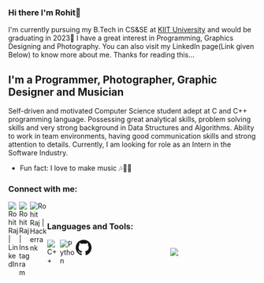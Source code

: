### Hi there I'm Rohit:wave:

I'm currently pursuing my B.Tech in CS&SE at [KIIT University](https://kiit.ac.in/) and would be graduating in 2023:vulcan_salute:
I have a great interest in Programming, Graphics Designing and Photography.
You can also visit my LinkedIn page(Link given Below) to know more about me.
Thanks for reading this...


## I'm a Programmer, Photographer, Graphic Designer and Musician

Self-driven and motivated Computer Science student adept at C and C++ programming language. Possessing great analytical skills, problem solving skills and very strong background in Data Structures and Algorithms. Ability to work in team environments, having good communication skills and strong attention to details. Currently, I am looking for role as an Intern in the Software Industry.
-  Fun fact: I love to make music :notes::musical_keyboard::drum:


### Connect with me:

[<img align="left" alt="Rohit Raj | LinkedIn" width="22px" src="https://cdn.jsdelivr.net/npm/simple-icons@v3/icons/linkedin.svg" />](https://linkedin.com/in/rohit9579)
[<img align="left" alt="Rohit Raj | Instagram" width="22px" src="https://cdn.jsdelivr.net/npm/simple-icons@v3/icons/instagram.svg" />](https://instagram.com/mafiamamba)
[<img align="left" alt="Rohit Raj | Hackerrank" width="35px" src="https://encrypted-tbn0.gstatic.com/images?q=tbn%3AANd9GcQk6bNRt-C6xd8_HxZZSARHDKmTFuWzUwWylA&usqp=CAU" />](https://www.hackerrank.com/Rohit9579)
<br />

### Languages and Tools:

<img align="left" alt="C++" width="26px" src="https://raw.githubusercontent.com/isocpp/logos/master/cpp_logo.png" />
<img align="left" alt="Python" width="32px" src="https://www.google.com/url?sa=i&url=https%3A%2F%2Fhub.docker.com%2F_%2Fpython&psig=AOvVaw2NN8oOMWV7v4qkbain20KT&ust=1637777836168000&source=images&cd=vfe&ved=0CAsQjRxqFwoTCOD-44KMr_QCFQAAAAAdAAAAABAD" />
<img align="left" alt="GitHub" width="32px" src="https://raw.githubusercontent.com/github/explore/78df643247d429f6cc873026c0622819ad797942/topics/github/github.png" />

<br>

<div align="center">
<img src="https://github-readme-stats.vercel.app/api?username=githubatrohit&show_icons=true&theme=dracula"/>
</div>
